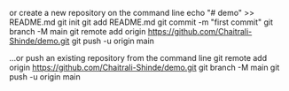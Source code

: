 or create a new repository on the command line
echo "# demo" >> README.md
git init
git add README.md
git commit -m "first commit"
git branch -M main
git remote add origin https://github.com/Chaitrali-Shinde/demo.git
git push -u origin main

…or push an existing repository from the command line
git remote add origin https://github.com/Chaitrali-Shinde/demo.git
git branch -M main
git push -u origin main